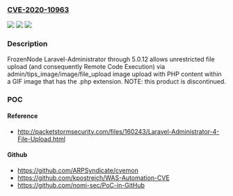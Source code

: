 ### [CVE-2020-10963](https://cve.mitre.org/cgi-bin/cvename.cgi?name=CVE-2020-10963)
![](https://img.shields.io/static/v1?label=Product&message=n%2Fa&color=blue)
![](https://img.shields.io/static/v1?label=Version&message=n%2Fa&color=blue)
![](https://img.shields.io/static/v1?label=Vulnerability&message=n%2Fa&color=brighgreen)

### Description

FrozenNode Laravel-Administrator through 5.0.12 allows unrestricted file upload (and consequently Remote Code Execution) via admin/tips_image/image/file_upload image upload with PHP content within a GIF image that has the .php extension. NOTE: this product is discontinued.

### POC

#### Reference
- http://packetstormsecurity.com/files/160243/Laravel-Administrator-4-File-Upload.html

#### Github
- https://github.com/ARPSyndicate/cvemon
- https://github.com/kpostreich/WAS-Automation-CVE
- https://github.com/nomi-sec/PoC-in-GitHub

